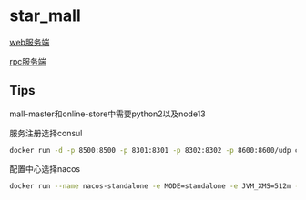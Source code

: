 # star_mall

[web服务端](backend/README.md)

[rpc服务端](srvs/README.md)


## Tips
mall-master和online-store中需要python2以及node13


服务注册选择consul
```bash
docker run -d -p 8500:8500 -p 8301:8301 -p 8302:8302 -p 8600:8600/udp consul consul agent -dev -client=0.0.0.0
```

配置中心选择nacos
```bash
docker run --name nacos-standalone -e MODE=standalone -e JVM_XMS=512m -e JVM_XMX=512m -e JVM_XMN=256m -p 8848:8848 -d nacos/nacos-server:latest
```

